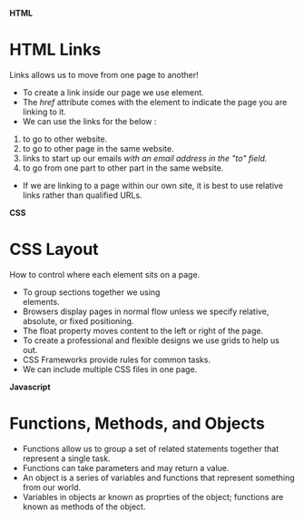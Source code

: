 **HTML**

# HTML Links
Links allows us to move from one page to another!
* To create a link inside our page we use <a> element.
* The *href* attribute comes with the <a> element to indicate the page you are linking to it.
* We can use the links for the below :
1. to go to other website.
2. to go to other page in the same website.
3. links to start up our emails *with an email address in the "to" field.*
4. to go from one part to other part in the same website.
* If we are linking to a page within our own site, it is best to use relative links rather than qualified URLs.

**CSS**

# CSS Layout
How to control where each element sits on a page.
* To group sections together we using <div> elements.
* Browsers display pages in normal flow unless we specify relative, absolute, or fixed positioning.
* The float property moves content to the left or right of the page.
* To create a professional and flexible designs we use grids to help us out.
* CSS Frameworks provide rules for common tasks.
* We can include multiple CSS files in one page.

**Javascript**

# Functions, Methods, and Objects
* Functions allow us to group a set of related statements together that represent a single task.
* Functions can take parameters and may return a value.
* An object is a series of variables and functions that represent something from our world.
* Variables in objects ar known as proprties of the object; functions are known as methods of the object.
